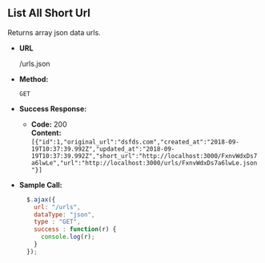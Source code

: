 **List All Short Url**
----
  Returns array json data urls.

* **URL**

  /urls.json

* **Method:**

  `GET`


* **Success Response:**

  * **Code:** 200 <br />
    **Content:** `[{"id":1,"original_url":"dsfds.com","created_at":"2018-09-19T10:37:39.992Z","updated_at":"2018-09-19T10:37:39.992Z","short_url":"http://localhost:3000/FxnvWdxDs7a6lwLe","url":"http://localhost:3000/urls/FxnvWdxDs7a6lwLe.json"}]`
 
* **Sample Call:**

  ```javascript
    $.ajax({
      url: "/urls",
      dataType: "json",
      type : "GET",
      success : function(r) {
        console.log(r);
      }
    });
  ```